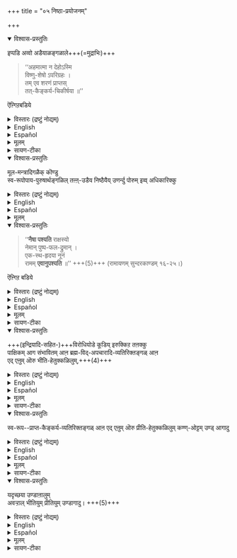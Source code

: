 +++
title = "०५ निष्ठा-प्रयोजनम्"

+++

<details open><summary>विश्वास-प्रस्तुतिः</summary>

इप्पडि अव्वो अडैयाळङ्गळाले+++(=मुद्राभिः)+++ 

> ‘‘अहमात्मा न देहोऽस्मि  
> विष्णु-शेषो ऽपरिग्रहः ।  
> तम् एव शरणं प्राप्तस्  
> तत्-कैङ्कर्य-चिकीर्षया ॥’’

ऎऩ्गिऱबडिये  
</details>

<details><summary>विस्तारः (द्रष्टुं नोद्यम्)</summary>

इत्थं तत्-तद्-अभिज्ञानैः, 

> ‘‘अहमात्मा न देहोऽस्मि  
> विष्णु-शेषो ऽपरिग्रहः ।+++(5)+++  
> तम् एव शरणं प्राप्तस्  
> तत्-कैङ्कर्य-चिकीर्षया ॥’’

इत्य् उक्त-रीत्या
</details>

<details><summary>English</summary>

Thus by observing these signs in himself, 
as stated in the śloka 

> I am a self, not a body;  
> I am the śeṣa who exists only for Lord;  
> I have no possessions of my own;  
> I have sought His protection with the desire to render service to Him" 

</details>

<details><summary>Español</summary>

Así observando estos signos en sí mismo,  
Como se indica en el Śloka

> Soy un yo, no un cuerpo;  
> Soy el Śeṣa que existe solo para el Señor;  
> No tengo posesiones propias;  
> He buscado su protección con el deseo de prestarle servicio a él "  
</details>



<details><summary>मूलम्</summary>

इप्पडि अव्वो अडैयाळङ्गळाले 

> ‘‘अहमात्मा न देहोऽस्मि  
> विष्णुशेषोऽपरिग्रहः ।  
> तमेव शरणं प्राप्तस्
> तत्कैङ्कर्यचिकीर्षया ॥’’

ऎऩ्गिऱबडिये  

</details>


<details><summary>सायण-टीका</summary>

इऩि स्वनिष्ठाभिज्ञानत्ताले वरुम् प्रयोजनङ्गळैक् काट्टुगिऱार् इप्पडियित्यादिना । अव्वो अडैयाळङ्गळाले - परपरिभवादिगळिल् विषादाभावादिरूपलिङ्गङ्गळाले। अहमात्मेति । अत्र अहं – अहं पदार्थः, आत्मा – ज्ञानस्वरूपऩाऩ जीवऩ्, न देहोऽस्मि – जडमाऩ देहमऩ्ऱु। इदु प्रणवत्तिल् मकारार्थम्। विष्णुशेषः – विष्णोः शेषभूतः, इदु अकारोत्तरलुप्तचतुर्थ्यर्थम्, अपरिग्रहः – शेषभूतवस्तुरहितः, इदु नमश्शब्दार्थम्। तमेव शरणं प्राप्तः – इदुवुम् नमस्सिऩ् स्थूलयोजऩैयिल् लब्धार्थम्। तत्कैङ्कर्यचिकीर्षया – देशविशेषत्तिल् अवऩुडैय कैङ्कर्यत्तैप् पण्णवेणुमॆऩ्गिऱ इच्छैयाले, तमेव शरणं प्राप्तः ऎऩ्बदोडु इदै अन्वयिप्पदु। इदु नारायणपदोत्तरचतुर्थ्यर्थम्। तथा च इन्द श्लोकत्तिल् विष्णुशेषः ऎऩ्ऱु स्वरूपमुम्, शरण मॆऩ्ऱु उपायमुम्, तत्कैङ्कर्येति पुरुषार्थमुम् सॊल्लप्पट्टदायिऱ्ऱु। ऎऩ्गिऱबडिये - इन्द श्लोकत्तिल् सॊऩ्ऩबडिये, मूलमन्त्रादिगळैक् कॊण्डु - आदिपदात् द्वयादि-परिग्रहः । ताऩ् तॆळिन्द इति शेषः । 
</details>


<details open><summary>विश्वास-प्रस्तुतिः</summary>

मूल-मन्त्रादिगळैक् कॊण्डु  
स्व-रूपोपाय-पुरुषार्थङ्गळिल् तऩ्ऩ्-उडैय निष्ठैयैय् उणर्न्दु पोरुम् इव्व् अधिकारिक्कु  
</details>

<details><summary>विस्तारः (द्रष्टुं नोद्यम्)</summary>

मूलमन्त्रादि-सहकारेण स्वरूपोपाय-पुरुषार्थेषु स्व-निष्ठाम् अभिज्ञाय चरतोऽस्याधिकारिणः
</details>

<details><summary>English</summary>

and as understood also from Tirumantra and the like,  
the man may realise that  
he is well established in the state of a true prapanna  
in regard to his essential Nature (svarūpa), his upāya and his supreme aim (puruṣārtha). 
</details>

<details><summary>Español</summary>

y como se entiende también de Tirumantra y similares,  
El hombre puede darse cuenta de que  
Está bien establecido en el estado de una verdadera Papanna
Con respecto a su naturaleza esencial (svarūpa), su upāya y su objetivo supremo (puruṣārtha).
</details>

<details><summary>मूलम्</summary>

मूल-मन्त्रादिगळैक् कॊण्डु  
स्व-रूपोपाय-पुरुषार्थङ्गळिल् तऩ्ऩ्-उडैय निष्ठैयैय् उणर्न्दु पोरुम् इव्व् अधिकारिक्कु  
</details>

<details open><summary>विश्वास-प्रस्तुतिः</summary>

> ‘‘**नैषा पश्यति** राक्षस्यो  
नेमान् पुष्प-फल-द्रुमान् ।  
एक-स्थ-हृदया नूनं  
रामम् **एवानुपश्यति** ॥’’ +++(5)+++ 
(रामायणम् सुन्दरकाण्डम् १६-२५।)  

ऎऩ्गिऱ बडिये  
</details>

<details><summary>विस्तारः (द्रष्टुं नोद्यम्)</summary>

> ‘‘**नैषा पश्यति** राक्षस्यो  
नेमान् पुष्प-फल-द्रुमान् ।  
एक-स्थ-हृदया नूनं  
रामम् **एवानुपश्यति** ॥’’ +++(5)+++ 
(रामायणम् सुन्दरकाण्डम् १६-२५।)  

इतिरीत्या 
</details>

<details><summary>English</summary>

This may be seen in the case of Sītā devi of whom it is said, 

> "Sītā does not look at these Rākṣasis;  
> she does not look at these trees full of flowers and fruits.  
> Her heart is fixed on one alone  
> and she sees only Śrī Rāma". 
</details>

<details><summary>Español</summary>

Esto se puede ver en el caso de Sītā Devi de quien se dice,

> "Sītā no mira estos rākṣasis;  
> Ella no mira estos árboles llenos de flores y frutas.  
> Su corazón está fijo en uno solo  
> Y ella solo ve Śrī Rāma ".
</details>


<details><summary>मूलम्</summary>

‘‘नैषा पश्यति राक्षस्यो नेमान्पुष्पफलद्रुमान् ।  
एकस्थहृदया नूनं राममेवानुपश्यति ॥’’ 
(रामायणम् सुन्दरकाण्डम् १६-२५।)  

ऎऩ्गिऱबडिये  
</details>

<details><summary>सायण-टीका</summary>

कैङ्कर्यचिकीर्षया ऎऩ्गिऱबडिये मूलमन्त्रादिगळैक् कॊण्डु ताऩ् तॆळिन्द स्वरूपोपायपुरुषार्थङ्गळिल् तऩ्ऩुडैय निष्ठैयै यव्वो वडैयाळङ्गळाले उणर्न्दुबोरुमॆऩ्ऱन्वयम्। नैषेति । एषा – अशोकवनिकैयिल् इरुन्द पिराट्टि, राक्षस्यः – राक्षसीरित्यर्थः । वचनव्यत्यय आर्षः । भीतिहेतुक्कळाऩ राक्षसिकळै यॆऩ्ऱबडि। न पश्यति - पार्क्किऱाळिल्लै, इमान् – प्रीतिहेतुक्कळाऩ, पुष्पफलद्रुमान् – पुष्पाणि फलानि द्रुमांश्च, पुष्पफलयुक्तद्रुमानिति वा न पश्यति । किन्तु एकस्थहृदया – रामऩॊरुवऩिडत् तिलेये स्थितमाऩ हृदयमुडैयवळाय्क्कॊण्डु, नूनं – निश्चयमाग, मनसेति शेषः । राममेवानुपश्यति – दृढतरभावानाप्रकर्षत्ताले रामऩैये सर्वदा पार्क्किऱाळॆऩ्ऱु इदिऩर्थम्। ऎऩ्गिऱबडिये - इन्द श्लोकत्तिऱ्सॊऩ्ऩबडिये। 
</details>

<details open><summary>विश्वास-प्रस्तुतिः</summary>

+++(इन्द्रियादि-सहित-)+++विरोधियोडे कूडिय् इरुक्किऱ तऩक्कु  
पाक्षिकम् आग संभावितम् आऩ ब्रह्म-विद्-अपचारादि-व्यतिरिक्तङ्गळ् आऩ  
एद् एऩुम् ऒरु भीति-हेतुक्कळिलुम्,+++(4)+++
</details>

<details><summary>विस्तारः (द्रष्टुं नोद्यम्)</summary>

विरोधिभिः सह वर्तमानस्य अस्य  
पाक्षिकतया संभावितेषु ब्रह्म-विद्-अपचार-व्यतिरिक्तेषु येषु केषुचिद् भीतिहेतुषु,  
</details>



<details><summary>English</summary>

(To the prapanna who has seen in himself these signs,  
there will be no) causes of fear confronting him  
other than offence to those who know Brahman,  
which might occur (as a possibility) on account of his living in the midst of enemies (the body and the senses),  

</details>

<details><summary>Español</summary>

(A la Prapanna que ha visto en sí mismo estos signos,   
no habrá) causas de miedo confrontarlo  
Aparte de la ofensiva para aquellos que conocen a Brahman,  
que podría ocurrir (como una posibilidad) debido a su vida en medio de enemigos (el cuerpo y los sentidos),
</details>


<details><summary>मूलम्</summary>

विरोधियोडे कूडियिरुक्किऱ तऩक्कु पाक्षिकमाग संभावितमाऩ ब्रह्मविदपचारादिव्यतिरिक्तङ्गळाऩ एदेऩुमॊरु भीतिहेतुक्कळिलुम्,
</details>

<details><summary>सायण-टीका</summary>

विरोधियोडे कूडियिरुक्किऱदऩक्कु इति ।  
विरोधि – शरीरेन्द्रियविषयादिगळ्,  
पाक्षिकमाग सम्भावितमाऩ - कदाचित्सम्भावित माऩ ब्रह्मविदपचारादीति ।  
आदिशब्दम् भगवदपचारादिसङ्ग्राहकम्।  
एदेऩुमॊरु भीतिहेतुक् कळिलुम् - राक्षसिकळ् बोऩ्ऱ बन्धु-वियोगाद्य्-अत्य्-अल्प-भीति-हेतुक्कळिलुम् ऎऩ्ऱबडि।+++(5)+++  
</details>



<details open><summary>विश्वास-प्रस्तुतिः</summary>

स्व-रूप--प्राप्त-कैङ्कर्य-व्यतिरिक्तङ्गळ् आऩ एद् एऩुम् ऒरु प्रीति-हेतुक्कळिलुम् कण्ण्-ओट्टम् उण्ड् आगादु
</details>

<details><summary>विस्तारः (द्रष्टुं नोद्यम्)</summary>

स्व-रूप--प्राप्त-कैङ्कर्य-व्यतिरिक्तेषु येषु केषुचित् प्रीति-हेतुषु च  
दृष्टि-पातो न भवेत् । 
</details>


<details><summary>English</summary>

nor sources of delight  
other than the service which suits his essential nature.  
</details>

<details><summary>Español</summary>

ni fuentes de deleite  
aparte del servicio que se adapta a su naturaleza esencial.
</details>

<details><summary>मूलम्</summary>

स्वरूपप्राप्तकैङ्कर्यव्यतिरिक्तङ्गळाऩ एदेऩुमॊरु प्रीतिहेतुक्कळिलुम् कण्णोट्टमुण्डागादु
</details>

<details><summary>सायण-टीका</summary>

स्व-रूप-प्राप्तेत्य्-आदि, एदेऩुमॊरु प्रीतिहेतुक्कळिलुमिति । पुष्पफलद्रुम् अम्बोऩ्ऱ अत्यल्पक्षेत्रपुत्रलाभादि-रूपप्रीति हेतुक्कळिलुमॆऩ्ऱबडि। कण्णोट्टमुण्डागादु - कण्णोट्टम् - दृष्टिपातम्। तथा च दार्ष्टान्तिकत्तिल् भीतिहेतुज्ञानमुम् प्रीतिहेतुज्ञानमुम् इव्वधिकारिक्कु उण्डागादु। 
</details>



<details open><summary>विश्वास-प्रस्तुतिः</summary>

यदृच्छया उण्डाऩालुम्  
अवऱ्ऱाल् भीतियुम् प्रीतियुम् उण्डागादु। +++(5)+++
</details>

<details><summary>विस्तारः (द्रष्टुं नोद्यम्)</summary>

यदृच्छया संभवेऽपि तैर् भीतिः प्रीतिश् च नोदियात् ॥ 
</details>


<details><summary>English</summary>

If by chance, these (other causes of fear and sources of delight) come before him,  
he will have neither fear nor delight.
</details>

<details><summary>Español</summary>

Si por casualidad, estas (otras causas de miedo y fuentes de deleite) vienen antes que él,  
No tendrá miedo ni deleite.
</details>


<details><summary>मूलम्</summary>

यदृच्छया उण्डाऩालुमवऱ्ऱाल् भीतियुम् प्रीतियुमुण्डागादु। 
</details>

<details><summary>सायण-टीका</summary>

यदृच्छया – आकस्मिकमाग उण्डाऩालुम्, भीतिहेतु प्रीतिहेतुविषयकज्ञानमुण्डा ऩालुम् इव्वधिकारिक्कु भीतियुम् प्रीतियुमुण्डागादु।  
</details>

